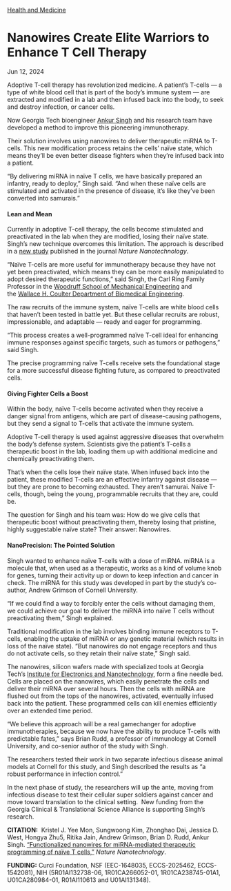 [Health and Medicine](https://www.gatech.edu/news/topic/health-and-medicine)

# Nanowires Create Elite Warriors to Enhance T Cell Therapy

Jun 12, 2024


Adoptive T-cell therapy has revolutionized medicine. A patient’s T-cells — a type of white blood cell that is part of the body’s immune system — are extracted and modified in a lab and then infused back into the body, to seek and destroy infection, or cancer cells.

Now Georgia Tech bioengineer [Ankur Singh](https://singhlab.bme.gatech.edu/) and his research team have developed a method to improve this pioneering immunotherapy.

Their solution involves using nanowires to deliver therapeutic miRNA to T-cells. This new modification process retains the cells’ naïve state, which means they’ll be even better disease fighters when they’re infused back into a patient.

“By delivering miRNA in naïve T cells, we have basically prepared an infantry, ready to deploy,” Singh said. “And when these naïve cells are stimulated and activated in the presence of disease, it’s like they’ve been converted into samurais.”

#### Lean and Mean

Currently in adoptive T-cell therapy, the cells become stimulated and preactivated in the lab when they are modified, losing their naïve state. Singh’s new technique overcomes this limitation. The approach is described in a [new study](https://www.nature.com/articles/s41565-024-01649-7) published in the journal _Nature Nanotechnology_.

“Naïve T-cells are more useful for immunotherapy because they have not yet been preactivated, which means they can be more easily manipulated to adopt desired therapeutic functions,” said Singh, the Carl Ring Family Professor in the [Woodruff School of Mechanical Engineering](https://www.me.gatech.edu/) and the [Wallace H. Coulter Department of Biomedical Engineering](https://bme.gatech.edu/bme/).

The raw recruits of the immune system, naïve T-cells are white blood cells that haven’t been tested in battle yet. But these cellular recruits are robust, impressionable, and adaptable — ready and eager for programming.

“This process creates a well-programmed naïve T-cell ideal for enhancing immune responses against specific targets, such as tumors or pathogens,” said Singh.

The precise programming naïve T-cells receive sets the foundational stage for a more successful disease fighting future, as compared to preactivated cells.

#### **Giving Fighter Cells a Boost**

Within the body, naïve T-cells become activated when they receive a danger signal from antigens, which are part of disease-causing pathogens, but they send a signal to T-cells that activate the immune system.

Adoptive T-cell therapy is used against aggressive diseases that overwhelm the body’s defense system. Scientists give the patient’s T-cells a therapeutic boost in the lab, loading them up with additional medicine and chemically preactivating them.

That’s when the cells lose their naïve state. When infused back into the patient, these modified T-cells are an effective infantry against disease — but they are prone to becoming exhausted. They aren’t samurai. Naïve T-cells, though, being the young, programmable recruits that they are, could be.

The question for Singh and his team was: How do we give cells that therapeutic boost without preactivating them, thereby losing that pristine, highly suggestable naïve state? Their answer: Nanowires.

#### **NanoPrecision: The Pointed Solution**

Singh wanted to enhance naïve T-cells with a dose of miRNA. miRNA is a molecule that, when used as a therapeutic, works as a kind of volume knob for genes, turning their activity up or down to keep infection and cancer in check. The miRNA for this study was developed in part by the study’s co-author, Andrew Grimson of Cornell University.

“If we could find a way to forcibly enter the cells without damaging them, we could achieve our goal to deliver the miRNA into naïve T cells without preactivating them,” Singh explained.

Traditional modification in the lab involves binding immune receptors to T-cells, enabling the uptake of miRNA or any genetic material (which results in loss of the naïve state). “But nanowires do not engage receptors and thus do not activate cells, so they retain their naïve state,” Singh said.

The nanowires, silicon wafers made with specialized tools at Georgia Tech’s [Institute for Electronics and Nanotechnology](https://research.gatech.edu/nano), form a fine needle bed. Cells are placed on the nanowires, which easily penetrate the cells and deliver their miRNA over several hours. Then the cells with miRNA are flushed out from the tops of the nanowires, activated, eventually infused back into the patient. These programmed cells can kill enemies efficiently over an extended time period.

“We believe this approach will be a real gamechanger for adoptive immunotherapies, because we now have the ability to produce T-cells with predictable fates,” says Brian Rudd, a professor of immunology at Cornell University, and co-senior author of the study with Singh.

The researchers tested their work in two separate infectious disease animal models at Cornell for this study, and Singh described the results as “a robust performance in infection control.”

In the next phase of study, the researchers will up the ante, moving from infectious disease to test their cellular super soldiers against cancer and move toward translation to the clinical setting.  New funding from the Georgia Clinical & Translational Science Alliance is supporting Singh’s research.

**CITATION:**  Kristel J. Yee Mon, Sungwoong Kim, Zhonghao Dai, Jessica D. West, Hongya Zhu5, Ritika Jain, Andrew Grimson, Brian D. Rudd, Ankur Singh. [“Functionalized nanowires for miRNA-mediated therapeutic programming of naïve T cells,”](https://www.nature.com/articles/s41565-024-01649-7) _Nature Nanotechnology_.

**FUNDING:** Curci Foundation, NSF (EEC-1648035, ECCS-2025462, ECCS-1542081), NIH (5R01AI132738-06, 1R01CA266052-01, 1R01CA238745-01A1, U01CA280984-01, R01AI110613 and U01AI131348).